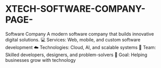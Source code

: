 # XTECH-SOFTWARE-COMPANY-PAGE-
Software Company  A modern software company that builds innovative digital solutions.  💻 Services: Web, mobile, and custom software development  ☁️ Technologies: Cloud, AI, and scalable systems  👥 Team: Skilled developers, designers, and problem-solvers  🚀 Goal: Helping businesses grow with technology
